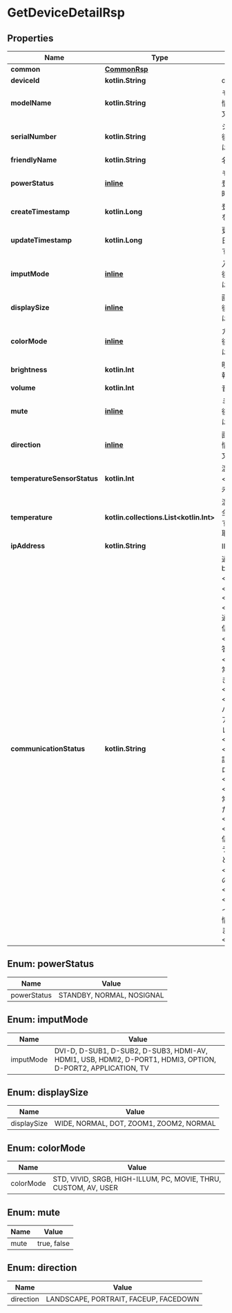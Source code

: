 
# GetDeviceDetailRsp

## Properties
Name | Type | Description | Notes
------------ | ------------- | ------------- | -------------
**common** | [**CommonRsp**](CommonRsp.md) |  |  [optional]
**deviceId** | **kotlin.String** | deviceId |  [optional]
**modelName** | **kotlin.String** | モデル名&lt;br&gt;登録後、情報取得未実行時は、空文字 |  [optional]
**serialNumber** | **kotlin.String** | シリアル番号&lt;br&gt;登録後、情報取得未実行時は、空文字 |  [optional]
**friendlyName** | **kotlin.String** | 名称 |  [optional]
**powerStatus** | [**inline**](#PowerStatusEnum) | モニター電源状態&lt;br&gt;登録後、情報取得未実行時は、空文字 |  [optional]
**createTimestamp** | **kotlin.Long** | 登録日時&lt;br&gt;登録日時をtimestampで返す。 |  [optional]
**updateTimestamp** | **kotlin.Long** | 更新日時&lt;br&gt;情報取得日時をtimestampで返す。 |  [optional]
**imputMode** | [**inline**](#ImputModeEnum) | 入力モード&lt;br&gt;登録後、情報取得未実行時は、空文字 |  [optional]
**displaySize** | [**inline**](#DisplaySizeEnum) | 画面サイズ&lt;br&gt;登録後、情報取得未実行時は、空文字 |  [optional]
**colorMode** | [**inline**](#ColorModeEnum) | カラーモード&lt;br&gt;登録後、情報取得未実行時は、空文字 |  [optional]
**brightness** | **kotlin.Int** | 明るさ&lt;br&gt;登録後、情報取得未実行時は、-1 |  [optional]
**volume** | **kotlin.Int** | 音量 |  [optional]
**mute** | [**inline**](#MuteEnum) | ミュート状態&lt;br&gt;登録後、情報取得未実行時は、空文字 |  [optional]
**direction** | [**inline**](#DirectionEnum) | 画面方向&lt;br&gt;登録後、情報取得未実行時は、空文字 |  [optional]
**temperatureSensorStatus** | **kotlin.Int** | 温度センサーの状態&lt;br&gt;登録後、情報取得未実行時は、-1 |  [optional]
**temperature** | **kotlin.collections.List&lt;kotlin.Int&gt;** | 温度センサーの値&lt;br&gt;全てのセンサーの値を返す。&lt;br&gt;登録後、情報取得未実行時は、-1 |  [optional]
**ipAddress** | **kotlin.String** | IPアドレス |  [optional]
**communicationStatus** | **kotlin.String** | 通信状態&lt;br&gt; &lt;table border&#x3D;\&quot;1\&quot;&gt;   &lt;tr&gt;&lt;th&gt;コード&lt;/th&gt;&lt;th&gt;説明&lt;/th&gt;&lt;/tr&gt;   &lt;tr&gt;&lt;td&gt;0000&lt;/td&gt;&lt;td&gt;正常（デバイスと通信でき、正常応答を受信）&lt;/td&gt;&lt;/tr&gt;   &lt;tr&gt;&lt;td&gt;0301&lt;/td&gt;&lt;td&gt;応答なし&lt;/td&gt;&lt;/tr&gt;   &lt;tr&gt;&lt;td&gt;0302&lt;/td&gt;&lt;td&gt;異常（デバイスと通信でき、異常応答を受信）&lt;/td&gt;&lt;/tr&gt;   &lt;tr&gt;&lt;td&gt;0303&lt;/td&gt;&lt;td&gt;デバイスの入れ替わり（IPアドレスを他のディスプレイデバイスで使用中）&lt;/td&gt;&lt;/tr&gt;   &lt;tr&gt;&lt;td&gt;0305&lt;/td&gt;&lt;td&gt;認証エラー（デバイスへのログイン失敗）&lt;/td&gt;&lt;/tr&gt;   &lt;tr&gt;&lt;td&gt;0306&lt;/td&gt;&lt;td&gt;異常（デバイスと通信できたが、ID情報取得失敗）&lt;/td&gt;&lt;/tr&gt;   &lt;tr&gt;&lt;td&gt;0310&lt;/td&gt;&lt;td&gt;通信エラー（プロトコルエラーや通信中の切断など）&lt;/td&gt;&lt;/tr&gt;   &lt;tr&gt;&lt;td&gt;0399&lt;/td&gt;&lt;td&gt;その他エラー&lt;/td&gt;&lt;/tr&gt;   &lt;tr&gt;&lt;td&gt;9999&lt;/td&gt;&lt;td&gt;通信未実行（デバイス登録直後から最初の情報取得結果を受信するまで）&lt;/td&gt;&lt;/tr&gt; &lt;/table&gt; |  [optional]


<a name="PowerStatusEnum"></a>
## Enum: powerStatus
Name | Value
---- | -----
powerStatus | STANDBY, NORMAL, NOSIGNAL


<a name="ImputModeEnum"></a>
## Enum: imputMode
Name | Value
---- | -----
imputMode | DVI-D, D-SUB1, D-SUB2, D-SUB3, HDMI-AV, HDMI1, USB, HDMI2, D-PORT1, HDMI3, OPTION, D-PORT2, APPLICATION, TV


<a name="DisplaySizeEnum"></a>
## Enum: displaySize
Name | Value
---- | -----
displaySize | WIDE, NORMAL, DOT, ZOOM1, ZOOM2, NORMAL


<a name="ColorModeEnum"></a>
## Enum: colorMode
Name | Value
---- | -----
colorMode | STD, VIVID, SRGB, HIGH-ILLUM, PC, MOVIE, THRU, CUSTOM, AV, USER


<a name="MuteEnum"></a>
## Enum: mute
Name | Value
---- | -----
mute | true, false


<a name="DirectionEnum"></a>
## Enum: direction
Name | Value
---- | -----
direction | LANDSCAPE, PORTRAIT, FACEUP, FACEDOWN



